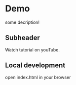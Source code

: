 # Demo

some decription!

## Subheader

Watch tutorial on youTube.

## Local development

open index.html in your browser
